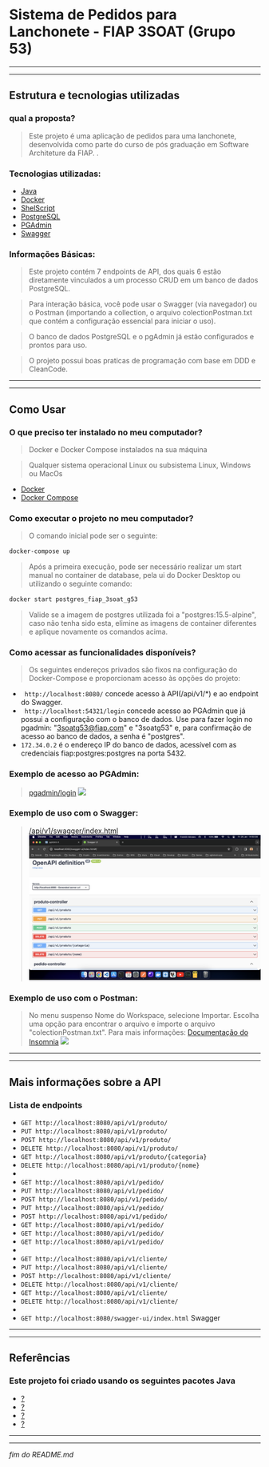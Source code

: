 # Sistema de Pedidos para Lanchonete - FIAP 3SOAT (Grupo 53)
---
---
## Estrutura e tecnologias utilizadas
### qual a proposta?
>Este projeto é uma aplicação de pedidos para uma lanchonete, desenvolvida como parte do curso de pós graduação em Software Architeture da FIAP.
.

### Tecnologias utilizadas:
- [Java](https://dev.java/learn/)
- [Docker](https://docs.docker.com/get-started/)
- [ShelScript](https://www.shellscript.sh/)
- [PostgreSQL](https://www.postgresql.org/about/)
- [PGAdmin](https://www.pgadmin.org/docs/)
- [Swagger](https://swagger.io/solutions/api-documentation/)

### Informações Básicas:
> Este projeto contém 7 endpoints de API, dos quais 6 estão diretamente vinculados a um processo CRUD em um banco de dados PostgreSQL.

> Para interação básica, você pode usar o Swagger (via navegador) ou o Postman (importando a collection, o arquivo colectionPostman.txt que contém a configuração essencial para iniciar o uso).

> O banco de dados PostgreSQL e o pgAdmin já estão configurados e prontos para uso.

> O projeto possui boas praticas de programação com base em DDD e CleanCode.

---
---
## Como Usar
### O que preciso ter instalado no meu computador?
> Docker e Docker Compose instalados na sua máquina

> Qualquer sistema operacional Linux ou subsistema Linux, Windows ou MacOs

- [Docker](https://docs.docker.com/get-started/)
- [Docker Compose](https://docs.docker.com/compose/install/)

### Como executar o projeto no meu computador?
> O comando inicial pode ser o seguinte:
```sh
docker-compose up
``````
> Após a primeira execução, pode ser necessário realizar um start manual no container de database, pela ui do Docker Desktop ou utilizando o seguinte comando:
```sh
docker start postgres_fiap_3soat_g53
```
> Valide se a imagem de postgres utilizada foi a "postgres:15.5-alpine", caso não tenha sido esta, elimine as imagens de container diferentes e aplique novamente os comandos acima.

### Como acessar as funcionalidades disponíveis?
> Os seguintes endereços privados são fixos na configuração do Docker-Compose e proporcionam acesso às opções do projeto:

- ``` http://localhost:8080/``` concede acesso à API(/api/v1/*) e ao endpoint do Swagger.
- ``` http://localhost:54321/login``` concede acesso ao PGAdmin que já possui a configuração com o banco de dados. Use para fazer login no pgadmin: "3soatg53@fiap.com" e "3soatg53" e, para confirmação de acesso ao banco de dados, a senha é "postgres".
- ``` 172.34.0.2 ``` é o endereço IP do banco de dados, acessível com as credenciais fiap:postgres:postgres na porta 5432.
### Exemplo de acesso ao PGAdmin:
> [pgadmin/login](http://localhost:54321/login)
![](/img/pgadmin.png)
### Exemplo de uso com o Swagger:
> [/api/v1/swagger/index.html](http://localhost:8080/swagger-ui/index.html)
![](/img/swagger.png)
### Exemplo de uso com o Postman:
> No menu suspenso Nome do Workspace, selecione Importar. Escolha uma opção para encontrar o arquivo e importe o arquivo "colectionPostman.txt".
> Para mais informações: [Documentação do Insomnia](https://docs.insomnia.rest/insomnia/import-export-data)
![](/img/insomnia.png)

---
---
## Mais informações sobre a API
### Lista de endpoints
- ```GET http://localhost:8080/api/v1/produto/```
- ```PUT http://localhost:8080/api/v1/produto/```
- ```POST http://localhost:8080/api/v1/produto/```
- ```DELETE http://localhost:8080/api/v1/produto/```
- ```GET http://localhost:8080/api/v1/produto/{categoria}```
- ```DELETE http://localhost:8080/api/v1/produto/{nome}```
- 
- ```GET http://localhost:8080/api/v1/pedido/```
- ```PUT http://localhost:8080/api/v1/pedido/```
- ```POST http://localhost:8080/api/v1/pedido/```
- ```PUT http://localhost:8080/api/v1/pedido/```
- ```POST http://localhost:8080/api/v1/pedido/```
- ```GET http://localhost:8080/api/v1/pedido/```
- ```GET http://localhost:8080/api/v1/pedido/```
- ```GET http://localhost:8080/api/v1/pedido/```
- 
- ```GET http://localhost:8080/api/v1/cliente/```
- ```PUT http://localhost:8080/api/v1/cliente/```
- ```POST http://localhost:8080/api/v1/cliente/```
- ```DELETE http://localhost:8080/api/v1/cliente/```
- ```GET http://localhost:8080/api/v1/cliente/```
- ```DELETE http://localhost:8080/api/v1/cliente/```
- 
- ```GET http://localhost:8080/swagger-ui/index.html``` Swagger
---
---
## Referências
### Este projeto foi criado usando os seguintes pacotes Java
- [?](https://)
- [?](https://)
- [?](https://)
- [?](https://)


---
---
_fim do README.md_
